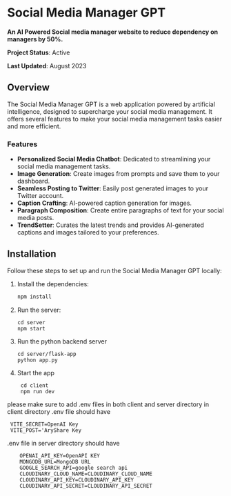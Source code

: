 # Social Media Manager GPT

**An AI Powered Social media manager website to reduce dependency on managers by 50%.**

**Project Status**: Active

**Last Updated**: August 2023

## Overview

The Social Media Manager GPT is a web application powered by artificial intelligence, designed to supercharge your social media management. It offers several features to make your social media management tasks easier and more efficient.

### Features

- **Personalized Social Media Chatbot**: Dedicated to streamlining your social media management tasks.
- **Image Generation**: Create images from prompts and save them to your dashboard.
- **Seamless Posting to Twitter**: Easily post generated images to your Twitter account.
- **Caption Crafting**: AI-powered caption generation for images.
- **Paragraph Composition**: Create entire paragraphs of text for your social media posts.
- **TrendSetter**: Curates the latest trends and provides AI-generated captions and images tailored to your preferences.

## Installation

Follow these steps to set up and run the Social Media Manager GPT locally:

1. Install the dependencies:

   ```bash
   npm install
   ```
2. Run the server:   
    ```
   cd server
   npm start
    ```
3. Run the python backend server
    ```
    cd server/flask-app
    python app.py
    ```

4. Start the app
    ```
     cd client
     npm run dev
    ```

please make sure to add .env files in both client and server directory
in client directory
.env file should have 
  ```
   VITE_SECRET=OpenAI Key
   VITE_POST='AryShare Key
```



.env file in server directory should have  

    
        OPENAI_API_KEY=OpenAPI KEY
        MONGODB_URL=MongoDB URL
        GOOGLE_SEARCH_API=google search api
        CLOUDINARY_CLOUD_NAME=CLOUDINARY_CLOUD_NAME
        CLOUDINARY_API_KEY=CLOUDINARY_API_KEY
        CLOUDINARY_API_SECRET=CLOUDINARY_API_SECRET
      
